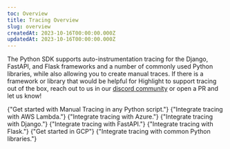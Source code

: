 ```yaml
---
toc: Overview
title: Tracing Overview
slug: overview
createdAt: 2023-10-16T00:00:00.000Z
updatedAt: 2023-10-16T00:00:00.000Z
---
```


The Python SDK supports auto-instrumentation tracing for the Django, FastAPI, and Flask frameworks and a number of commonly used Python libraries, while also allowing you to create manual traces. If there is a framework or library that would be helpful for Highlight to support tracing out of the box, reach out to us in our [discord community](https://highlight.io/community) or open a PR and let us know!

<DocsCardGroup>
    <DocsCard title="Manual Tracing" href="./2_manual.md">
        {"Get started with Manual Tracing in any Python script."}
    </DocsCard>
    <DocsCard title="AWS Lambda" href="./3_aws-lambda.md">
        {"Integrate tracing with AWS Lambda."}
    </DocsCard>
    <DocsCard title="Azure Functions" href="./4_azure-functions.md">
        {"Integrate tracing with Azure."}
    </DocsCard>
    <DocsCard title="Django" href="./5_django.md">
        {"Integrate tracing with Django."}
    </DocsCard>
    <DocsCard title="FastAPI" href="./6_fastapi.md">
        {"Integrate tracing with FastAPI."}
    </DocsCard>
    <DocsCard title="Flask" href="./7_flask.md">
        {"Integrate tracing with Flask."}
    </DocsCard>
    <DocsCard title="Google Cloud Functions" href="./8_google-cloud-functions">
        {"Get started in GCP"}
    </DocsCard>
    <DocsCard title="Python Libraries" href="./9_python-libraries.md">
        {"Integrate tracing with common Python libraries."}
    </DocsCard>
</DocsCardGroup>
